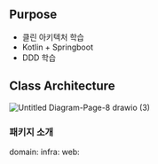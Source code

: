 ## Purpose
- 클린 아키텍처 학습
- Kotlin + Springboot
- DDD 학습

## Class Architecture
![Untitled Diagram-Page-8 drawio (3)](https://github.com/dain7/our-log/assets/68593065/b6a4ba35-a3d4-4213-9347-9afc452d50fe)

### 패키지 소개
domain:
infra:
web:
